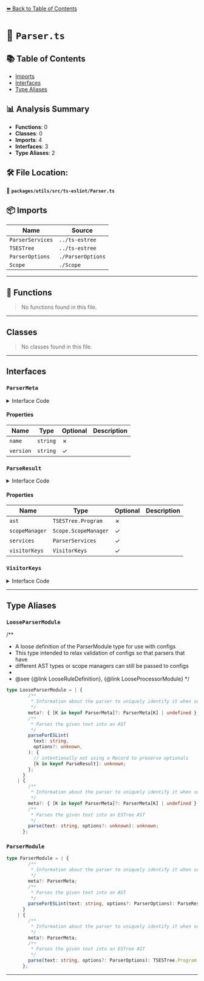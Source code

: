 [⬅️ Back to Table of Contents](../../../../index.md)

# 📄 `Parser.ts`

## 📚 Table of Contents

- [Imports](#imports)
- [Interfaces](#interfaces)
- [Type Aliases](#type-aliases)

## 📊 Analysis Summary

- **Functions**: 0
- **Classes**: 0
- **Imports**: 4
- **Interfaces**: 3
- **Type Aliases**: 2

## 🛠️ File Location:
📂 **`packages/utils/src/ts-eslint/Parser.ts`**

## 📦 Imports

| Name | Source |
|------|--------|
| `ParserServices` | `../ts-estree` |
| `TSESTree` | `../ts-estree` |
| `ParserOptions` | `./ParserOptions` |
| `Scope` | `./Scope` |


---

## 🔧 Functions

> No functions found in this file.


---

## Classes

> No classes found in this file.


---

## Interfaces

### `ParserMeta`

<details><summary>Interface Code</summary>

```ts
export interface ParserMeta {
    /**
     * The unique name of the parser.
     */
    name: string;
    /**
     * The a string identifying the version of the parser.
     */
    version?: string;
  }
```
</details>

#### Properties

| Name | Type | Optional | Description |
|------|------|----------|-------------|
| `name` | `string` | ✗ |  |
| `version` | `string` | ✓ |  |

### `ParseResult`

<details><summary>Interface Code</summary>

```ts
export interface ParseResult {
    /**
     * The ESTree AST
     */
    ast: TSESTree.Program;
    /**
     * A `ScopeManager` object.
     * Custom parsers can use customized scope analysis for experimental/enhancement syntaxes.
     * The default is the `ScopeManager` object which is created by `eslint-scope`.
     */
    scopeManager?: Scope.ScopeManager;
    /**
     * Any parser-dependent services (such as type checkers for nodes).
     * The value of the services property is available to rules as `context.sourceCode.parserServices`.
     * The default is an empty object.
     */
    services?: ParserServices;
    /**
     * An object to customize AST traversal.
     * The keys of the object are the type of AST nodes.
     * Each value is an array of the property names which should be traversed.
     * The default is `KEYS` of `eslint-visitor-keys`.
     */
    visitorKeys?: VisitorKeys;
  }
```
</details>

#### Properties

| Name | Type | Optional | Description |
|------|------|----------|-------------|
| `ast` | `TSESTree.Program` | ✗ |  |
| `scopeManager` | `Scope.ScopeManager` | ✓ |  |
| `services` | `ParserServices` | ✓ |  |
| `visitorKeys` | `VisitorKeys` | ✓ |  |

### `VisitorKeys`

<details><summary>Interface Code</summary>

```ts
export interface VisitorKeys {
    [nodeType: string]: readonly string[];
  }
```
</details>


---

## Type Aliases

### `LooseParserModule`

/**
   * A loose definition of the ParserModule type for use with configs
   * This type intended to relax validation of configs so that parsers that have
   * different AST types or scope managers can still be passed to configs
   *
   * @see {@link LooseRuleDefinition}, {@link LooseProcessorModule}
   */

```ts
type LooseParserModule = | {
        /**
         * Information about the parser to uniquely identify it when serializing.
         */
        meta?: { [K in keyof ParserMeta]?: ParserMeta[K] | undefined };
        /**
         * Parses the given text into an AST
         */
        parseForESLint(
          text: string,
          options?: unknown,
        ): {
          // intentionally not using a Record to preserve optionals
          [k in keyof ParseResult]: unknown;
        };
      }
    | {
        /**
         * Information about the parser to uniquely identify it when serializing.
         */
        meta?: { [K in keyof ParserMeta]?: ParserMeta[K] | undefined };
        /**
         * Parses the given text into an ESTree AST
         */
        parse(text: string, options?: unknown): unknown;
      };
```

### `ParserModule`

```ts
type ParserModule = | {
        /**
         * Information about the parser to uniquely identify it when serializing.
         */
        meta?: ParserMeta;
        /**
         * Parses the given text into an AST
         */
        parseForESLint(text: string, options?: ParserOptions): ParseResult;
      }
    | {
        /**
         * Information about the parser to uniquely identify it when serializing.
         */
        meta?: ParserMeta;
        /**
         * Parses the given text into an ESTree AST
         */
        parse(text: string, options?: ParserOptions): TSESTree.Program;
      };
```


---